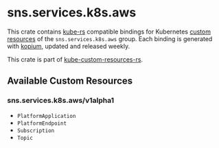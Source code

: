 <!--
SPDX-FileCopyrightText: The kube-custom-resources-rs Authors
SPDX-License-Identifier: 0BSD
 -->

# sns.services.k8s.aws

This crate contains [kube-rs](https://kube.rs/) compatible bindings for Kubernetes [custom resources](https://kubernetes.io/docs/tasks/extend-kubernetes/custom-resources/custom-resource-definitions/) of the `sns.services.k8s.aws` group. Each binding is generated with [kopium](https://github.com/kube-rs/kopium), updated and released weekly.

This crate is part of [kube-custom-resources-rs](https://github.com/metio/kube-custom-resources-rs).

## Available Custom Resources

### sns.services.k8s.aws/v1alpha1
- `PlatformApplication`
- `PlatformEndpoint`
- `Subscription`
- `Topic`
